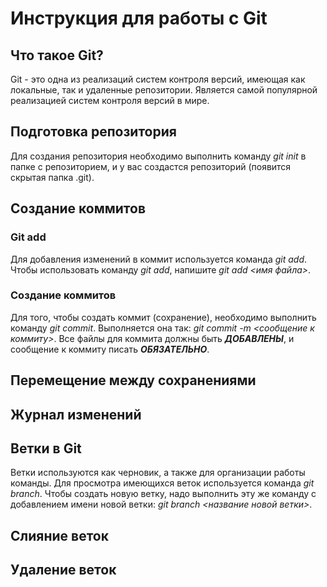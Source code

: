 # Инструкция для работы с Git

## Что такое Git?

Git - это одна из реализаций систем контроля версий, имеющая как локальные, так и удаленные репозитории. Является самой популярной реализацией систем контроля версий в мире.

## Подготовка репозитория

Для создания репозитория необходимо выполнить команду *git init*  в папке с репозиторием, и у вас создастся репозиторий (появится скрытая папка .git).

## Создание коммитов

### Git add

Для добавления изменений в коммит используется команда *git add*. Чтобы использовать команду *git add*, напишите *git add <имя файла>*.

### Создание коммитов

Для того, чтобы создать коммит (сохранение), необходимо выполнить команду *git commit*. Выполняется она так: *git commit -m <сообщение к коммиту>*. Всe файлы для коммита должны быть ***ДОБАВЛЕНЫ***, и сообщение к коммиту писать ***ОБЯЗАТЕЛЬНО***.

## Перемещение между сохранениями

## Журнал изменений

## Ветки в Git

Ветки используются как черновик, а также для организации работы команды. Для просмотра имеющихся веток используется команда *git branch*. Чтобы создать новую ветку, надо выполнить эту же команду с добавлением имени новой ветки: *git branch <название новой ветки>*.

## Слияние веток

## Удаление веток